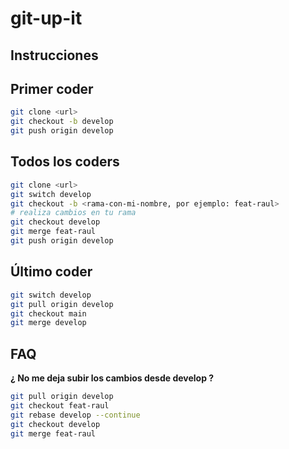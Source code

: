 # git-up-it


## Instrucciones
## Primer coder
```sh
git clone <url>
git checkout -b develop
git push origin develop
```
## Todos los coders
```sh
git clone <url>
git switch develop
git checkout -b <rama-con-mi-nombre, por ejemplo: feat-raul>
# realiza cambios en tu rama
git checkout develop
git merge feat-raul
git push origin develop
```
## Último coder
```sh
git switch develop
git pull origin develop
git checkout main
git merge develop
```
## FAQ

**¿ No me deja subir los cambios desde develop ?**

```sh
git pull origin develop
git checkout feat-raul
git rebase develop --continue
git checkout develop
git merge feat-raul
```

